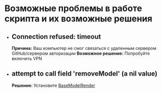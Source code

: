 # Возможные проблемы в работе скрипта и их возможные решения

* ## Connection refused: timeout
  **Причина:** Ваш компьютер не смог связаться с удаленным сервером GitHub/сервером авторизации
  **Возможное решение:** Попробуйте включить VPN
    
* ## attempt to call field 'removeModel' (a nil value)
   **Решение:** Установите [BaseModelRender](https://www.blast.hk/threads/240211/)

